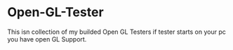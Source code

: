 # Open-GL-Tester
This isn collection of my builded Open GL Testers if tester starts on your pc you have open GL Support.
